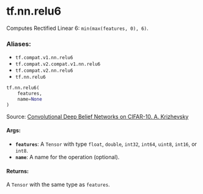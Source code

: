 <div itemscope itemtype="http://developers.google.com/ReferenceObject">
<meta itemprop="name" content="tf.nn.relu6" />
<meta itemprop="path" content="Stable" />
</div>

# tf.nn.relu6

Computes Rectified Linear 6: `min(max(features, 0), 6)`.

### Aliases:

* `tf.compat.v1.nn.relu6`
* `tf.compat.v2.compat.v1.nn.relu6`
* `tf.compat.v2.nn.relu6`
* `tf.nn.relu6`

``` python
tf.nn.relu6(
    features,
    name=None
)
```

<!-- Placeholder for "Used in" -->

Source: [Convolutional Deep Belief Networks on CIFAR-10. A.
Krizhevsky](http://www.cs.utoronto.ca/~kriz/conv-cifar10-aug2010.pdf)

#### Args:


* <b>`features`</b>: A `Tensor` with type `float`, `double`, `int32`, `int64`, `uint8`,
  `int16`, or `int8`.
* <b>`name`</b>: A name for the operation (optional).


#### Returns:

A `Tensor` with the same type as `features`.
